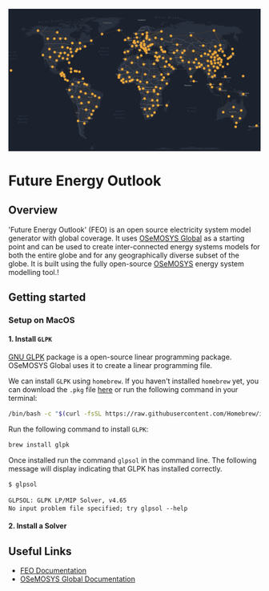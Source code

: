 ![Geographic scope](./docs/_static/osemosys-global.png "Geographic scope")

# Future Energy Outlook

## Overview
'Future Energy Outlook' (FEO) is an open source electricity system model generator
with global coverage. It uses [OSeMOSYS Global](https://www.nature.com/articles/s41597-022-01737-0) as 
a starting point and can be used to create inter-connected energy
systems models for both the entire globe and for any geographically diverse
subset of the globe. It is built using the fully open-source 
[OSeMOSYS](https://osemosys.readthedocs.io/en/latest/) energy system modelling tool.!

## Getting started

### Setup on MacOS

#### 1. Install `GLPK`

[GNU GLPK](https://www.gnu.org/software/glpk/#downloading) package is a open-source linear programming package. OSeMOSYS Global uses it to create a linear programming file.

We can install `GLPK` using `homebrew`. If you haven't installed `homebrew` yet, you can download the `.pkg` file [here](https://github.com/Homebrew/brew/releases/tag/4.1.12) or run the following command in your terminal:

```bash
/bin/bash -c "$(curl -fsSL https://raw.githubusercontent.com/Homebrew/install/HEAD/install.sh)"
```

Run the following command to install `GLPK`:

```bash
brew install glpk
```

Once installed run the command `glpsol` in the command line. The following message will display indicating that GLPK has installed correctly.

```
$ glpsol

GLPSOL: GLPK LP/MIP Solver, v4.65
No input problem file specified; try glpsol --help
```

#### 2. Install a Solver

## Useful Links

- [FEO Documentation](https://feo-esmod-osemosys.readthedocs.io/en/latest/)
- [OSeMOSYS Global Documentation](https://osemosys-global.readthedocs.io/en/latest/installation.html)
